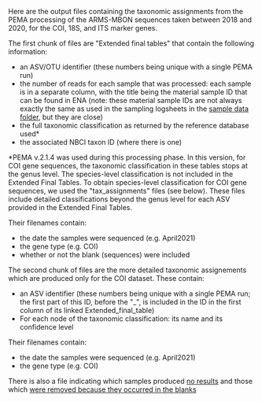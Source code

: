 Here are the output files containing the taxonomic assignments from the PEMA processing of the ARMS-MBON sequences taken between 2018 and 2020, for the COI, 18S, and ITS marker genes. 

The first chunk of files are "Extended final tables" that contain the following information:
* an ASV/OTU identifier (these numbers being unique with a single PEMA run)
* the number of reads for each sample that was processed: each sample is in a separate column, with the title being the material sample ID that can be found in ENA (note: these material sample IDs are not always exactly the same as used in the sampling logsheets in the [sample data folder](https://github.com/arms-mbon/data_workspace/tree/main/qualitycontrolled_data/combined), but they are close)  
* the full taxonomic classification as returned by the reference database used*
* the associated NBCI taxon ID (where there is one)

*PEMA v.2.1.4 was used during this processing phase. In this version, for COI gene sequences, the taxonomic classification in these tables stops at the genus level. The species-level classification is not included in the Extended Final Tables. To obtain species-level classification for COI gene sequences, we used the "tax_assignments" files (see below). These files include detailed classifications beyond the genus level for each ASV provided in the Extended Final Tables.
   
Their filenames contain:
* the date the samples were sequenced (e.g. April2021)
* the gene type (e.g. COI)
* whether or not the blank (sequences) were included

The second chunk of files are the more detailed taxonomic assignements which are produced only for the COI dataset. These contain:
* an ASV identifier  (these numbers being unique with a single PEMA run; the first part of this ID, before the "_", is included in the ID in the first column of its linked Extended_final_table)
* For each node of the taxonomic classification: its name and its confidence level
  
Their filenames contain:
* the date the samples were sequenced (e.g. April2021)
* the gene type (e.g. COI)

There is also a file indicating which samples produced [no results](https://github.com/arms-mbon/analysis_release_001/tree/main/taxonomic_assignments/Samples_with_no_results.xlsx) 
and those which [were removed because they occurred in the blanks](https://github.com/arms-mbon/analysis_release_001/tree/main/taxonomic_assignments/OTUs_ASVs%20that%20were%20removed_modified%20because%20they%20occurred%20in%20the%20blanks.xlsx)
